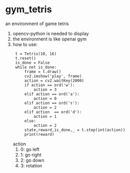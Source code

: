 # gym_tetris

an environment of game tetris

1. opencv-python is needed to display
2. the environment is like openai gym 
3. how to use:
   ```angular2html
    t = Tetris(10, 16)
    t.reset()
    is_done = False
    while not is_done:
        frame = t.draw()
        cv2.imshow('play', frame)
        action = cv2.waitKey(2000)
        if action == ord('w'):
            action = 3
        elif action == ord('a'):
            action = 0
        elif action == ord('s'):
            action = 2
        elif action  == ord('d'):
            action = 1
        else:
            action = 2
        state,reward,is_done,_ = t.step(int(action))
        print(reward)
    ```
   action 
   1. 0: go left
   2. 1: go right
   3. 2: go down
   4. 3: rotation